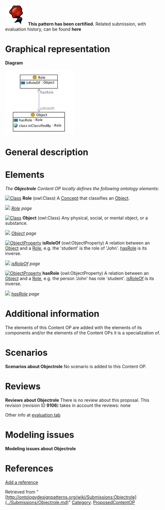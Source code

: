 [![](../images/thumb/b/b5/Certified.png/70px-Certified.png)](../Image/Certified.png.md "Certified.png") __This pattern has been certified.__
Related submission, with evaluation history, can be found __here__





#  Graphical representation


__Diagram__




[![Image:objectrole.jpg](../images/a/a4/Objectrole.jpg)](../Image/Objectrole.jpg.md "Image:objectrole.jpg")




#  General description


  




#  Elements


_The __Objectrole__ Content OP locally defines the following ontology elements:_




[![Class](../../images/thumb/2/27/Class.gif/20px-Class.gif)](../Image/Class.gif.md "Class") __Role__ (owl:Class) A  [Concept](../Submissions/Classification/Concept.md "Submissions:Classification/Concept") that classifies an  [Object](../Submissions/Objectrole/Object.md "Submissions:Objectrole/Object"). 



 [![](../../../../images/thumb/8/87/ArrowRight.gif/11px-ArrowRight.gif)](../Image/ArrowRight.gif.md "ArrowRight.gif") _[Role](../Submissions/Objectrole/Role.md "Submissions:Objectrole/Role") page_

[![Class](../../images/thumb/2/27/Class.gif/20px-Class.gif)](../Image/Class.gif.md "Class") __Object__ (owl:Class) Any physical, social, or mental object, or a substance. 



 [![](../../../../images/thumb/8/87/ArrowRight.gif/11px-ArrowRight.gif)](../Image/ArrowRight.gif.md "ArrowRight.gif") _[Object](../Submissions/Objectrole/Object.md "Submissions:Objectrole/Object") page_

[![ObjectProperty](../../images/thumb/c/c3/ObjectProperty.gif/20px-ObjectProperty.gif)](../Image/ObjectProperty.gif.md "ObjectProperty") __isRoleOf__ (owl:ObjectProperty) A relation between an  [Object](../Submissions/Objectrole/Object.md "Submissions:Objectrole/Object") and a  [Role](../Submissions/Objectrole/Role.md "Submissions:Objectrole/Role"), e.g. the 'student' is the role of 'John'.  [hasRole](../Submissions/Objectrole/hasRole.md "Submissions:Objectrole/hasRole") is its inverse. 



 [![](../../../../images/thumb/8/87/ArrowRight.gif/11px-ArrowRight.gif)](../Image/ArrowRight.gif.md "ArrowRight.gif") _[isRoleOf](../Submissions/Objectrole/isRoleOf.md "Submissions:Objectrole/isRoleOf") page_

[![ObjectProperty](../../images/thumb/c/c3/ObjectProperty.gif/20px-ObjectProperty.gif)](../Image/ObjectProperty.gif.md "ObjectProperty") __hasRole__ (owl:ObjectProperty) A relation between an  [Object](../Submissions/Objectrole/Object.md "Submissions:Objectrole/Object") and a  [Role](../Submissions/Objectrole/Role.md "Submissions:Objectrole/Role"), e.g. the person 'John' has role 'student'.  [isRoleOf](../Submissions/Objectrole/isRoleOf.md "Submissions:Objectrole/isRoleOf") is its inverse. 



 [![](../../../../images/thumb/8/87/ArrowRight.gif/11px-ArrowRight.gif)](../Image/ArrowRight.gif.md "ArrowRight.gif") _[hasRole](../Submissions/Objectrole/hasRole.md "Submissions:Objectrole/hasRole") page_
#  Additional information


The elements of this Content OP are added with the elements of its components and/or the elements of the Content OPs it is a specialization of.



#  Scenarios



__Scenarios about Objectrole__
No scenario is added to this Content OP.




#  Reviews



__Reviews about Objectrole__
There is no review about this proposal.
This revision (revision ID __9106__) takes in account the reviews: none


Other info at [evaluation tab](http://ontologydesignpatterns.org/wiki/index.php?title=Submissions:Objectrole&action=evaluation "http://ontologydesignpatterns.org/wiki/index.php?title=Submissions:Objectrole&action=evaluation")




  




#  Modeling issues



__Modeling issues about Objectrole__

  




#  References


[Add a reference](index.php@title=Odp%253AAdd_reference&subject=../Submissions/Objectrole.md "http://ontologydesignpatterns.org/wiki/index.php?title=Odp:Add_reference&subject=Submissions%3AObjectrole")


  






Retrieved from "[http://ontologydesignpatterns.org/wiki/Submissions:Objectrole](../Submissions/Objectrole.md)"
 [Category](http://ontologydesignpatterns.org/wiki/Special:Categories "Special:Categories"): [ProposedContentOP](../Category/ProposedContentOP.md "Category:ProposedContentOP")